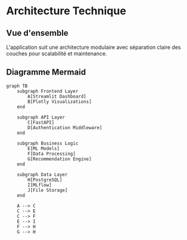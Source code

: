 # Architecture Technique

## Vue d'ensemble

L'application suit une architecture modulaire avec séparation claire des couches pour scalabilité et maintenance.

## Diagramme Mermaid

```mermaid
graph TB
    subgraph Frontend Layer
        A[Streamlit Dashboard]
        B[Plotly Visualizations]
    end

    subgraph API Layer
        C[FastAPI]
        D[Authentication Middleware]
    end

    subgraph Business Logic
        E[ML Models]
        F[Data Processing]
        G[Recommendation Engine]
    end

    subgraph Data Layer
        H[PostgreSQL]
        I[MLflow]
        J[File Storage]
    end

    A --> C
    C --> E
    C --> F
    E --> I
    F --> H
    G --> H
```
